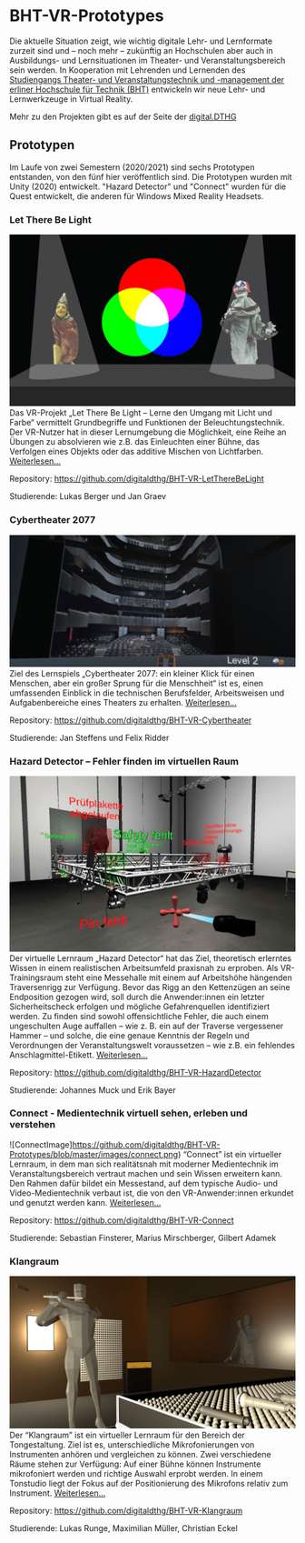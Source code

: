 # BHT-VR-Prototypes

Die aktuelle Situation zeigt, wie wichtig digitale Lehr- und Lernformate zurzeit sind und – noch mehr – zukünftig an Hochschulen aber auch in Ausbildungs- und Lernsituationen im Theater- und Veranstaltungsbereich sein werden. In Kooperation mit Lehrenden und Lernenden des [Studiengangs Theater- und Veranstaltungstechnik und -management der erliner Hochschule für Technik (BHT)](http://studiengang.bht-berlin.de/veranstaltungstechnik/) entwickeln wir neue Lehr- und Lernwerkzeuge in Virtual Reality.

Mehr zu den Projekten gibt es auf der Seite der [digital.DTHG](https://digital.dthg.de/projekte/virtuelle-lehr-und-lernraeume/)

## Prototypen

Im Laufe von zwei Semestern (2020/2021) sind sechs Prototypen entstanden, von den fünf hier veröffentlich sind.
Die Prototypen wurden mit Unity (2020) entwickelt. "Hazard Detector" und "Connect" wurden für die Quest entwickelt, die anderen für Windows Mixed Reality Headsets. 

### Let There Be Light
![LetThereBeLightImage](https://github.com/digitaldthg/BHT-VR-Prototypes/blob/master/images/LetThereBeLight.jpeg)
Das VR-Projekt „Let There Be Light – Lerne den Umgang mit Licht und Farbe“ vermittelt Grundbegriffe und Funktionen der Beleuchtungstechnik. Der VR-Nutzer hat in dieser Lernumgebung die Möglichkeit, eine Reihe an Übungen zu absolvieren wie z.B. das Einleuchten einer Bühne, das Verfolgen eines Objekts oder das additive Mischen von Lichtfarben. [Weiterlesen...](https://digital.dthg.de/let-there-be-light/)

Repository: https://github.com/digitaldthg/BHT-VR-LetThereBeLight

Studierende:  Lukas Berger und Jan Graev



### Cybertheater 2077
![CybertheaterImage](https://github.com/digitaldthg/BHT-VR-Prototypes/blob/master/images/cybertheater.png)
Ziel des Lernspiels „Cybertheater 2077: ein kleiner Klick für einen Menschen, aber ein großer Sprung für die Menschheit“ ist es, einen umfassenden Einblick in die technischen Berufsfelder, Arbeitsweisen und Aufgabenbereiche eines Theaters zu erhalten. [Weiterlesen...](https://digital.dthg.de/cybertheater-2077/)

Repository: https://github.com/digitaldthg/BHT-VR-Cybertheater

Studierende: Jan Steffens und Felix Ridder



### Hazard Detector – Fehler finden im virtuellen Raum
![HazardDetectorImage](https://github.com/digitaldthg/BHT-VR-Prototypes/blob/master/images/HazardDetector.jpeg)
Der virtuelle Lernraum „Hazard Detector“ hat das Ziel, theoretisch erlerntes Wissen in einem realistischen Arbeitsumfeld praxisnah zu erproben. Als VR-Trainingsraum steht eine Messehalle mit einem auf Arbeitshöhe hängenden Traversenrigg zur Verfügung. Bevor das Rigg an den Kettenzügen an seine Endposition gezogen wird, soll durch die Anwender:innen ein letzter Sicherheitscheck erfolgen und mögliche Gefahrenquellen identifiziert werden. Zu finden sind sowohl offensichtliche Fehler, die auch einem ungeschulten Auge auffallen – wie z. B. ein auf der Traverse vergessener Hammer – und solche, die eine genaue Kenntnis der Regeln und Verordnungen der Veranstaltungswelt voraussetzen – wie z.B. ein fehlendes Anschlagmittel-Etikett. [Weiterlesen...](https://digital.dthg.de/hazard-detector-fehler-finden-im-virtuellen-raum/)

Repository: https://github.com/digitaldthg/BHT-VR-HazardDetector

Studierende: Johannes Muck und Erik Bayer



### Connect - Medientechnik virtuell sehen, erleben und verstehen
![ConnectImage]https://github.com/digitaldthg/BHT-VR-Prototypes/blob/master/images/connect.png)
“Connect” ist ein virtueller Lernraum, in dem man sich realitätsnah mit moderner Medientechnik im Veranstaltungsbereich vertraut machen und sein Wissen erweitern kann. Den Rahmen dafür bildet ein Messestand, auf dem typische Audio- und Video-Medientechnik verbaut ist, die von den VR-Anwender:innen erkundet und genutzt werden kann. [Weiterlesen...](https://digital.dthg.de/connect-medientechnik-virtuell-sehen-erleben-und-verstehen/)

Repository: https://github.com/digitaldthg/BHT-VR-Connect

Studierende: Sebastian Finsterer, Marius Mirschberger, Gilbert Adamek



### Klangraum
![KlangraumImage](https://github.com/digitaldthg/BHT-VR-Prototypes/blob/master/images/mikro.png)
Der “Klangraum” ist ein virtueller Lernraum für den Bereich der Tongestaltung. Ziel ist es, unterschiedliche Mikrofonierungen von Instrumenten anhören und vergleichen zu können. Zwei verschiedene Räume stehen zur Verfügung: Auf einer Bühne können Instrumente mikrofoniert werden und richtige Auswahl erprobt werden. In einem Tonstudio liegt der Fokus auf der Positionierung des Mikrofons relativ zum Instrument. [Weiterlesen...](https://digital.dthg.de/klangraum-mikrofonierung-virtuell-erleben/)

Repository: https://github.com/digitaldthg/BHT-VR-Klangraum

Studierende: Lukas Runge, Maximilian Müller, Christian Eckel



